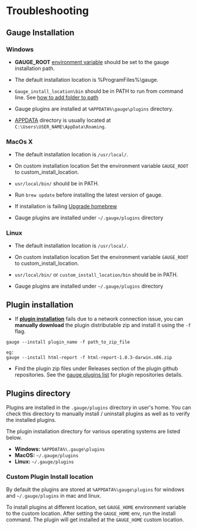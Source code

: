 # Troubleshooting

## Gauge Installation
### Windows

* **GAUGE_ROOT** [environment variable](http://www.computerhope.com/issues/ch000549.htm) should be set to the gauge installation path.

* The default installation location is %ProgramFiles%\gauge.

* ```Gauge_install_location\bin``` should be in PATH to run from command line. See [how to add folder to path](http://windowsitpro.com/systems-management/how-can-i-add-new-folder-my-system-path)
* Gauge plugins are installed at ```%APPDATA%\gauge\plugins``` directory.

* [APPDATA](http://windows.microsoft.com/en-in/windows-8/what-appdata-folder) directory is usually located at ```C:\Users\USER_NAME\AppData\Roaming```.

### MacOs X
* The default installation location is ```/usr/local/```.

* On custom installation location Set the environment variable ```GAUGE_ROOT``` to custom_install_location.

* ```usr/local/bin/``` should be in PATH.

* Run `brew update` before installing the latest version of gauge.

* If installation is failing [Upgrade homebrew](https://github.com/Homebrew/homebrew/blob/master/share/doc/homebrew/FAQ.md#faq)

* Gauge plugins are installed under ```~/.gauge/plugins``` directory

### Linux
* The default installation location is ```/usr/local/```.

* On custom installation location Set the environment variable ```GAUGE_ROOT``` to custom_install_location.

* ```usr/local/bin/``` or ```custom_install_location/bin``` should be in PATH.

* Gauge plugins are installed under ```~/.gauge/plugins``` directory

## Plugin installation

* If **[plugin installation](../plugins/installation.md)** fails due to a network connection issue, you can **manually download** the plugin distributable zip and install it using the ```-f``` flag.

````
gauge --install plugin_name -f path_to_zip_file

eg:
gauge --install html-report -f html-report-1.0.3-darwin.x86.zip
````
* Find the plugin zip files under Releases section of the plugin github repositories. See the [gauge plugins list](../plugins/README.md) for plugin repositories details.


## Plugins directory

Plugins are installed in the `.gauge/plugins` directory in user's home. You can check this directory to manually install / uninstall plugins as well as to verify the installed plugins.

The plugin installation directory for various operating systems are listed below.

* **Windows:** `%APPDATA%\.gauge\plugins`
* **MacOS:** `~/.gauge/plugins`
* **Linux:** `~/.gauge/plugins`

### Custom Plugin Install location

By default the plugins are stored at `%APPDATA%\gauge\plugins` for windows and `~/.gauge/plugins` in mac and linux.

To install plugins at different location, set `GAUGE_HOME` environment variable to the custom location. After setting the `GAUGE_HOME` env, run the install command. The plugin will get installed at the `GAUGE_HOME` custom location.
